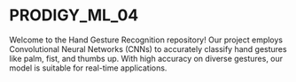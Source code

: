 # PRODIGY_ML_04
Welcome to the Hand Gesture Recognition repository! Our project employs Convolutional Neural Networks (CNNs) to accurately classify hand gestures like palm, fist, and thumbs up. With high accuracy on diverse gestures, our model is suitable for real-time applications.
